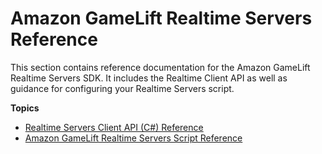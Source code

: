 # Amazon GameLift Realtime Servers Reference<a name="reference-rtssdk"></a>

This section contains reference documentation for the Amazon GameLift Realtime Servers SDK\. It includes the Realtime Client API as well as guidance for configuring your Realtime Servers script\.

**Topics**
+ [Realtime Servers Client API \(C\#\) Reference](realtime-sdk-csharp-ref.md)
+ [Amazon GameLift Realtime Servers Script Reference](realtime-script-ref.md)